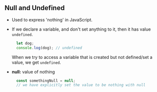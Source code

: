 ## Null and Undefined

-   Used to express 'nothing' in JavaScript.
    
-   If we declare a variable, and don't set anything to it, then it has value `undefined`.
    
    ``` javascript
      let dog;
      console.log(dog); // undefined
    
    ```
    
    When we try to access a variable that is created but not defined/set a value, we get `undefined`.
    
-   **null:** value of nothing
    
    ```javascript
      const somethingNull = null;
      // we have explicitly set the value to be nothing with null
    ```